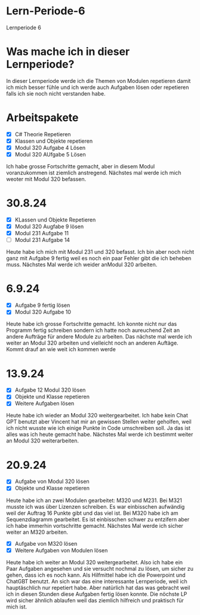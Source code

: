# Lern-Periode-6
Lernperiode 6

# Was mache ich in dieser Lernperiode? 
In dieser Lernperiode werde ich die Themen von Modulen repetieren damit ich mich besser fühle und ich werde auch Aufgaben lösen oder repetieren falls ich sie noch nicht verstanden habe.

# Arbeitspakete 

- [x] C# Theorie Repetieren
- [x] Klassen und Objekte repetieren 
- [x] Modul 320 Aufgabe 4 Lösen
- [x] Modul 320 AUfgabe 5 Lösen

Ich habe grosse Fortschritte gemacht, aber in diesem Modul voranzukommen ist ziemlich anstregend. Nächstes mal werde ich mich weoter mit Modul 320 befassen. 

# 30.8.24

- [x] KLassen und Objekte Repetieren 
- [x] Modul 320 Augfabe 9 lösen 
- [x] Modul 231 Aufgabe 11
- [ ] Modul 231 Aufgabe 14
      
Heute habe ich mich mit Modul 231 und 320 befasst. Ich bin aber noch nicht ganz mit Aufgabe 9 fertig weil es noch ein paar Fehler gibt die ich beheben muss. Nächstes Mal werde ich weider anModul 320 arbeiten. 

# 6.9.24

- [x] Aufgabe 9 fertig lösen
- [x] Modul 320 Aufgabe 10

Heute habe ich grosse Fortschritte gemacht. Ich konnte nicht nur das Programm fertig schreiben sondern ich hatte noch aureuchend Zeit an andere Aufträge für andere Module zu arbeiten. Das nächste mal werde ich weiter an Modul 320 arbeiten und vielleicht noch an anderen Auftäge. Kommt drauf an wie weit ich kommen werde

# 13.9.24 

- [x] Aufgabe 12 Modul 320 lösen
- [x] Objekte und Klasse repetieren
- [x] Weitere Aufgaben lösen

Heute habe ich wieder an Modul 320 weitergearbeitet. Ich habe kein Chat GPT benutzt aber Vincent hat mir an gewissen Stellen weiter geholfen, weil ich nicht wusste wie ich einige Punkte in Code umschreiben soll. Ja das ist alles was ich heute gemacht habe. Nächstes Mal werde ich bestimmt weiter an Modul 320 weiterarbeiten. 

# 20.9.24 

- [x] Aufgabe von Modul 320 lösen
- [x] Objekte und Klasse repetieren

Heute habe ich an zwei Modulen gearbeitet: M320 und M231. Bei M321 musste ich was über Lizenzen schreiben. Es war einbisschen aufwändig weil der Auftrag 16 Punkte gibt und das viel ist. Bei M320 habe ich am Sequenzdiagramm gearbeitet. Es ist einbisschen schwer zu entzifern aber ich habe immerhin vortschritte gemacht. Nächstes Mal werde ich sicher weiter an M320 arbeiten. 

- [x] Aufgabe von M320 lösen
- [x] Weitere Aufgaben von Modulen lösen

Heute habe ich weiter an Modul 320 weitergearbeitet. Also ich habe ein Paar Aufgaben angesehen und sie versucht nochmal zu lösen, um sicher zu gehen, dass ich es noch kann. Als Hilfmittel habe ich die Powerpoint und ChatGBT benutzt. An sich war das eine interessante Lernperiode, weil ich hauptäschlich nur repetiert habe. Aber natürlich hat das was gebracht weil ich in diesen Stunden diese Aufgaben fertig lösen konnte. Die nöchste LP wird sicher ähnlich ablaufen weil das ziemlich hilfreich und praktisch für mich ist.  
